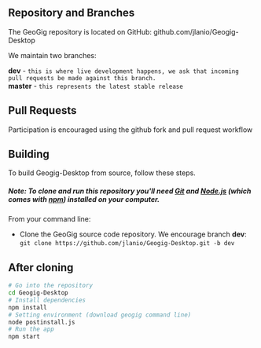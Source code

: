 
## Repository and Branches

The GeoGig repository is located on GitHub: github.com/jlanio/Geogig-Desktop

We maintain two branches:

**dev** - `this is where live development happens, we ask that incoming pull requests be made against this branch.`\
**master** - `this represents the latest stable release`

## Pull Requests

Participation is encouraged using the github fork and pull request workflow

Building
---------

To build Geogig-Desktop from source, follow these steps.
##### *Note: To clone and run this repository you'll need [Git](https://git-scm.com) and [Node.js](https://nodejs.org/en/download/) (which comes with [npm](http://npmjs.com)) installed on your computer.* 
From your command line:

- Clone the GeoGig source code repository.
  We encourage branch **dev**:\
  `git clone https://github.com/jlanio/Geogig-Desktop.git -b dev`
## After cloning

```bash
# Go into the repository
cd Geogig-Desktop
# Install dependencies
npm install
# Setting environment (download geogig command line)
node postinstall.js
# Run the app
npm start
```

